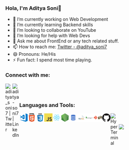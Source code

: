### Hola, I'm Aditya Soni👋

- 🔭 I’m currently working on Web Development
- 🌱 I’m currently learning Backend skills
- 👯 I’m looking to collaborate on YouTube
- 🤔 I’m looking for help with Web Devs
- 💬 Ask me about FrontEnd or any tech related stuff.
- 📫 How to reach me: [Twitter - @aditya_soni7](https://twitter.com/aditya_soni7)
- 😄 Pronouns: He/His
- ⚡ Fun fact: I spend most time playing.


### Connect with me:
[<img align="left" alt="aditya_soni7 | Twitter" width="22px" src="https://cdn.jsdelivr.net/npm/simple-icons@v3/icons/twitter.svg" />][twitter]
[<img align="left" alt="aditya-soni7 | LinkedIn" width="22px" src="https://cdn.jsdelivr.net/npm/simple-icons@v3/icons/linkedin.svg" />][linkedin]

<br />
<br>

### Languages and Tools:
<img align="left" alt="Visual Studio Code" width="26px" src="https://raw.githubusercontent.com/github/explore/80688e429a7d4ef2fca1e82350fe8e3517d3494d/topics/visual-studio-code/visual-studio-code.png" />
<img align="left" alt="HTML5" width="26px" src="https://raw.githubusercontent.com/github/explore/80688e429a7d4ef2fca1e82350fe8e3517d3494d/topics/html/html.png" />
<img align="left" alt="CSS3" width="26px" src="https://raw.githubusercontent.com/github/explore/80688e429a7d4ef2fca1e82350fe8e3517d3494d/topics/css/css.png" />
<img align="left" alt="JavaScript" width="26px" src="https://raw.githubusercontent.com/github/explore/80688e429a7d4ef2fca1e82350fe8e3517d3494d/topics/javascript/javascript.png" />
<img align="left" alt="React" width="26px" src="https://raw.githubusercontent.com/github/explore/80688e429a7d4ef2fca1e82350fe8e3517d3494d/topics/react/react.png" />
<img align="left" alt="Node.js" width="26px" src="https://raw.githubusercontent.com/github/explore/80688e429a7d4ef2fca1e82350fe8e3517d3494d/topics/nodejs/nodejs.png" />
<img align="left" alt="SQL" width="26px" src="https://raw.githubusercontent.com/github/explore/80688e429a7d4ef2fca1e82350fe8e3517d3494d/topics/sql/sql.png" />
<img align="left" alt="MySQL" width="26px" src="https://raw.githubusercontent.com/github/explore/80688e429a7d4ef2fca1e82350fe8e3517d3494d/topics/mysql/mysql.png" />
<img align="left" alt="MongoDB" width="26px" src="https://raw.githubusercontent.com/github/explore/80688e429a7d4ef2fca1e82350fe8e3517d3494d/topics/mongodb/mongodb.png" />
<img align="left" alt="Git" width="26px" src="https://raw.githubusercontent.com/github/explore/80688e429a7d4ef2fca1e82350fe8e3517d3494d/topics/git/git.png" />
<img align="left" alt="GitHub" width="26px" src="https://raw.githubusercontent.com/github/explore/78df643247d429f6cc873026c0622819ad797942/topics/github/github.png" />
<img align="left" alt="Hyper Terminal" width="26px" src="https://img.stackshare.io/service/6489/hyper-logo.png" />
<br />
<br />


[twitter]: https://twitter.com/aditya_soni7
[linkedin]: www.linkedin.com/in/aditya-soni7

<img src = "https://github-readme-stats.vercel.app/api?username=adityasoni10&&show_icons=true&title_color=ffffff&icon_color=bb2acf&text_color=daf7dc&bg_color=191919">
